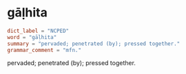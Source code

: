 # gāḷhita

``` toml
dict_label = "NCPED"
word = "gāḷhita"
summary = "pervaded; penetrated (by); pressed together."
grammar_comment = "mfn."
```

pervaded; penetrated (by); pressed together.

